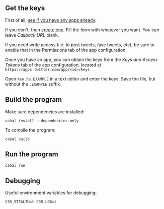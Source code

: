 Get the keys
------------

First of all, [see if you have any apps already](https://apps.twitter.com).

If you don't, then [create one](https://apps.twitter.com/app/new).
Fill the form with whatever you want.  You can leave *Callback URL* blank.

If you need write access (i.e. to post tweets, fave tweets, etc),
be sure to enable that in the Permissions tab of the app configuration.

Once you have an app, you can obtain the keys from the
*Keys and Access Tokens* tab of the app configuration, located at
`https://apps.twitter.com/app/<id>/keys`

Open `Key.hs.EXAMPLE` in a text editor and enter the keys.
Save the file, but without the `.EXAMPLE` suffix.

Build the program
-----------------

Make sure dependencies are installed:

    cabal install --dependencies-only

To compile the program:

    cabal build

Run the program
---------------

    cabal run

Debugging
---------

Useful environment variables for debugging:

~~~
C3R_STEALTH=t C3R_LOG=t
~~~
